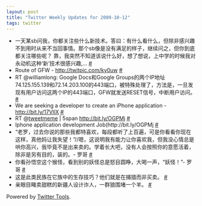 ```yaml
---
layout: post
title: "Twitter Weekly Updates for 2009-10-12"
tags: twitter
---
```


<ul class="aktt_tweet_digest">
	<li>一天某sb问我，你都关注些什么新技术。答曰：有什么看什么，但除非感兴趣不到用时从来不当回事情。那个sb像是没有满足的样子，继续问之，但你到底都关注哪些呢？ 靠，我突然不知道该说什么好，想了想说，上中学的时候我对永动机这种‘新’技术很感兴趣,... <a href="http://twitter.com/Joshua_C/statuses/4782085588">#</a></li>
	<li>Route of GFW - <a href="http://twitpic.com/ky0uw" rel="nofollow">http://twitpic.com/ky0uw</a> <a href="http://twitter.com/Joshua_C/statuses/4779834434">#</a></li>
	<li>RT @williamlong: Google Docs和Google Groups的两个IP地址74.125.155.139和72.14.203.100的443端口，被特殊处理了，方法是，一旦发现有用户访问这两个IP的443端口，GFW就发送RESET信号，中断用户访问。 <a href="http://twitter.com/Joshua_C/statuses/4778780881">#</a></li>
	<li>We are seeking a developer to create an iPhone application - <a href="http://bit.ly/17VIlX" rel="nofollow">http://bit.ly/17VIlX</a> <a href="http://twitter.com/Joshua_C/statuses/4698198607">#</a></li>
	<li>RT @<a href="http://twitter.com/tweetmeme">tweetmeme</a> | 5span <a href="http://bit.ly/OGPMj" rel="nofollow">http://bit.ly/OGPMj</a> <a href="http://twitter.com/Joshua_C/statuses/4697792247">#</a></li>
	<li>Iphone application development Job(http://bit.ly/OGPMj <a href="http://twitter.com/Joshua_C/statuses/4678962471">#</a></li>
	<li>“老罗，过去你说的那些我都特喜欢，每段都听了上百遍，可是你看看你现在这样，真他妈让我失望！”//嗯，这说明我有能力让你喜欢我，但我没心情总是哄你高兴，我毕竟不是出来卖的。学着长大吧，没有人会按照你的意愿活着，除非是另有目的，装的。- 罗哥 <a href="http://twitter.com/Joshua_C/statuses/4678285280">#</a></li>
	<li>你看孙悟空这个猴怪，看到别的妖怪总是怒目圆睁，大喝一声，“妖怪！”- 罗哥 <a href="http://twitter.com/Joshua_C/statuses/4678089733">#</a></li>
	<li>这是此类民族在它族中的生存技巧？他们就是在捕猎而非买卖。 <a href="http://twitter.com/Joshua_C/statuses/4677317741">#</a></li>
	<li>亲眼目睹卖甜糕的新疆人设计诈人，一群狼围堵一个羊。 <a href="http://twitter.com/Joshua_C/statuses/4677284228">#</a></li>
</ul>
<p class="aktt_credit">Powered by <a href="http://alexking.org/projects/wordpress">Twitter Tools</a>.</p>
